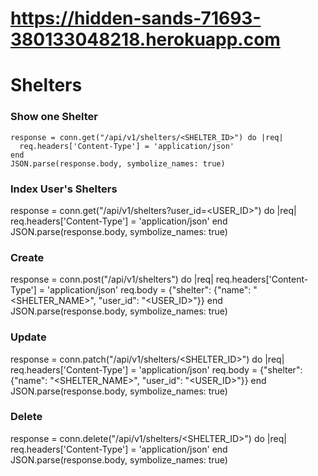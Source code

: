 # https://hidden-sands-71693-380133048218.herokuapp.com

# Shelters
### Show one Shelter
```
response = conn.get("/api/v1/shelters/<SHELTER_ID>") do |req|
  req.headers['Content-Type'] = 'application/json'
end
JSON.parse(response.body, symbolize_names: true)
```
### Index User's Shelters
response = conn.get("/api/v1/shelters?user_id=<USER_ID>") do |req|
  req.headers['Content-Type'] = 'application/json'
end
JSON.parse(response.body, symbolize_names: true)
### Create
response = conn.post("/api/v1/shelters") do |req|
  req.headers['Content-Type'] = 'application/json'
  req.body = {"shelter": {"name": "<SHELTER_NAME>", "user_id": "<USER_ID>"}}
end
JSON.parse(response.body, symbolize_names: true)
### Update
response = conn.patch("/api/v1/shelters/<SHELTER_ID>") do |req|
  req.headers['Content-Type'] = 'application/json'
  req.body = {"shelter": {"name": "<SHELTER_NAME>", "user_id": "<USER_ID>"}}
end
JSON.parse(response.body, symbolize_names: true)
### Delete
response = conn.delete("/api/v1/shelters/<SHELTER_ID>") do |req|
  req.headers['Content-Type'] = 'application/json'
end
JSON.parse(response.body, symbolize_names: true)
